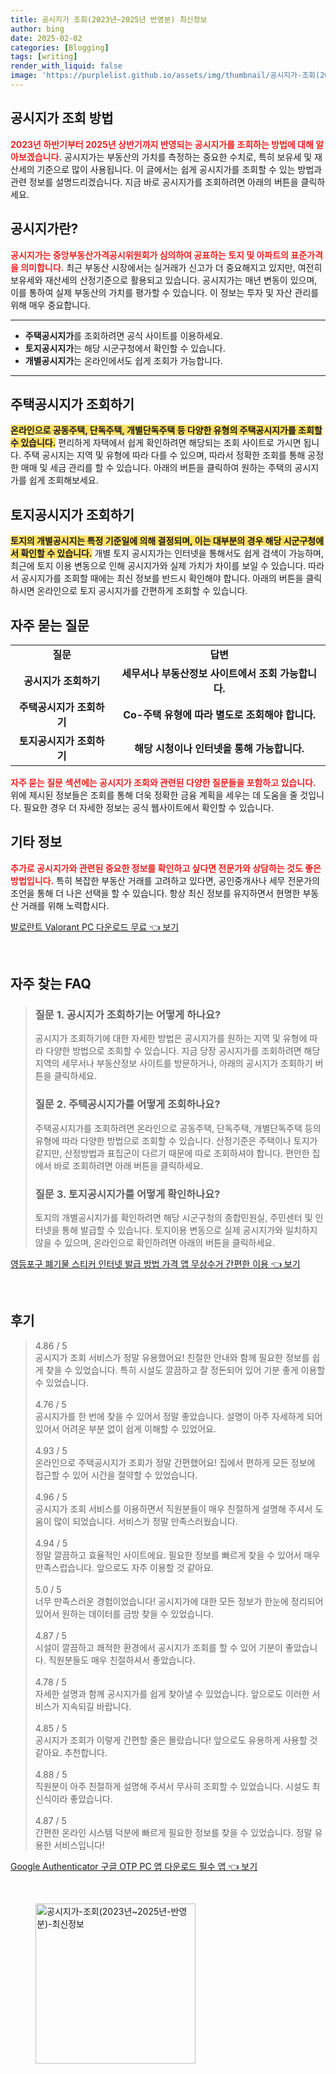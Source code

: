 ```yaml
---
title: 공시지가 조회(2023년~2025년 반영분) 최신정보
author: bing
date: 2025-02-02
categories: [Blogging]
tags: [writing]
render_with_liquid: false
image: 'https://purplelist.github.io/assets/img/thumbnail/공시지가-조회(2023년~2025년-반영분)-최신정보.webp'
---
```



<h2 id='공시지가_조회_방법'>공시지가 조회 방법</h2>

<p><b><span style="color: #ee2323;">2023년 하반기부터 2025년 상반기까지 반영되는 공시지가를 조회하는 방법에 대해 알아보겠습니다.</span></b> 공시지가는 부동산의 가치를 측정하는 중요한 수치로, 특히 보유세 및 재산세의 기준으로 많이 사용됩니다. 이 글에서는 쉽게 공시지가를 조회할 수 있는 방법과 관련 정보를 설명드리겠습니다. 지금 바로 공시지가를 조회하려면 아래의 버튼을 클릭하세요.</p>

<h2 id='공시지가란'>공시지가란?</h2>

<p><b><span style="color: #ee2323;">공시지가는 중앙부동산가격공시위원회가 심의하여 공표하는 토지 및 아파트의 표준가격을 의미합니다.</span></b> 최근 부동산 시장에서는 실거래가 신고가 더 중요해지고 있지만, 여전히 보유세와 재산세의 산정기준으로 활용되고 있습니다. 공시지가는 매년 변동이 있으며, 이를 통하여 실제 부동산의 가치를 평가할 수 있습니다. 이 정보는 투자 및 자산 관리를 위해 매우 중요합니다.</p>

<hr />

<ul>
    <li><b>주택공시지가</b>를 조회하려면 공식 사이트를 이용하세요.</li>
    <li><b>토지공시지가</b>는 해당 시군구청에서 확인할 수 있습니다.</li>
    <li><b>개별공시지가</b>는 온라인에서도 쉽게 조회가 가능합니다.</li>
</ul>

<hr />

<h2 id='주택공시지가_조회하기'>주택공시지가 조회하기</h2>

<p><b><span style="background-color: #ffe066;">온라인으로 공동주택, 단독주택, 개별단독주택 등 다양한 유형의 주택공시지가를 조회할 수 있습니다.</span></b> 편리하게 자택에서 쉽게 확인하려면 해당되는 조회 사이트로 가시면 됩니다. 주택 공시지는 지역 및 유형에 따라 다를 수 있으며, 따라서 정확한 조회를 통해 공정한 매매 및 세금 관리를 할 수 있습니다. 아래의 버튼을 클릭하여 원하는 주택의 공시지가를 쉽게 조회해보세요.</p>

<h2 id='토지공시지가_조회하기'>토지공시지가 조회하기</h2>

<p><b><span style="background-color: #ffe066;">토지의 개별공시지는 특정 기준일에 의해 결정되며, 이는 대부분의 경우 해당 시군구청에서 확인할 수 있습니다.</span></b> 개별 토지 공시지가는 인터넷을 통해서도 쉽게 검색이 가능하며, 최근에 토지 이용 변동으로 인해 공시지가와 실제 가치가 차이를 보일 수 있습니다. 따라서 공시지가를 조회할 때에는 최신 정보를 반드시 확인해야 합니다. 아래의 버튼을 클릭하시면 온라인으로 토지 공시지가를 간편하게 조회할 수 있습니다.</p>

<h2 id='자주_묻는_질문'>자주 묻는 질문</h2>

<table>
    <tr>
        <td style="text-align: center; height: 17px;"><b>질문</b></td>
        <td style="text-align: center; height: 17px;"><b>답변</b></td>
    </tr>
    <tr>
        <td style="text-align: center; height: 17px;"><b>공시지가 조회하기</b></td>
        <td style="text-align: center; height: 17px;"><b>세무서나 부동산정보 사이트에서 조회 가능합니다.</b></td>
    </tr>
    <tr>
        <td style="text-align: center; height: 17px;"><b>주택공시지가 조회하기</b></td>
        <td style="text-align: center; height: 17px;"><b>Co-주택 유형에 따라 별도로 조회해야 합니다.</b></td>
    </tr>
    <tr>
        <td style="text-align: center; height: 17px;"><b>토지공시지가 조회하기</b></td>
        <td style="text-align: center; height: 17px;"><b>해당 시청이나 인터넷을 통해 가능합니다.</b></td>
    </tr>
</table>

<p><b><span style="color: #ee2323;">자주 묻는 질문 섹션에는 공시지가 조회와 관련된 다양한 질문들을 포함하고 있습니다.</span></b> 위에 제시된 정보들은 조회를 통해 더욱 정확한 금융 계획을 세우는 데 도움을 줄 것입니다. 필요한 경우 더 자세한 정보는 공식 웹사이트에서 확인할 수 있습니다.</p>

<h2 id='기타_정보'>기타 정보</h2>

<p><b><span style="color: #ee2323;">추가로 공시지가와 관련된 중요한 정보를 확인하고 싶다면 전문가와 상담하는 것도 좋은 방법입니다.</span></b> 특히 복잡한 부동산 거래를 고려하고 있다면, 공인중개사나 세무 전문가의 조언을 통해 더 나은 선택을 할 수 있습니다. 항상 최신 정보를 유지하면서 현명한 부동산 거래를 위해 노력합시다.</p>


<p><a class="click-button" title="발로란트 Valorant PC 다운로드 무료" href="https://purplelist.github.io/posts/%EB%B0%9C%EB%A1%9C%EB%9E%80%ED%8A%B8-Valorant-PC-%EB%8B%A4%EC%9A%B4%EB%A1%9C%EB%93%9C-%EB%AC%B4%EB%A3%8C/" rel="dofollow">발로란트 Valorant PC 다운로드 무료 👈 보기</a></p><br>
<h2 id='자주_찾는_FAQ'>자주 찾는 FAQ</h2>
<div itemscope="" itemtype="https://schema.org/FAQPage"> 
<blockquote> 
<div itemscope="" itemprop="mainEntity" itemtype="https://schema.org/Question"> 
<h3 itemprop="name">질문 1. 공시지가 조회하기는 어떻게 하나요?</h3> 
<div itemscope="" itemprop="acceptedAnswer" itemtype="https://schema.org/Answer"> 
<span itemprop="text"> 
<p>공시지가 조회하기에 대한 자세한 방법은 공시지가를 원하는 지역 및 유형에 따라 다양한 방법으로 조회할 수 있습니다. 지금 당장 공시지가를 조회하려면 해당 지역의 세무서나 부동산정보 사이트를 방문하거나, 아래의 공시지가 조회하기 버튼을 클릭하세요.</p> 
</span> 
</div> 
</div> 
<div itemscope="" itemprop="mainEntity" itemtype="https://schema.org/Question"> 
<h3 itemprop="name">질문 2. 주택공시지가를 어떻게 조회하나요?</h3> 
<div itemscope="" itemprop="acceptedAnswer" itemtype="https://schema.org/Answer"> 
<span itemprop="text"> 
<p>주택공시지가를 조회하려면 온라인으로 공동주택, 단독주택, 개별단독주택 등의 유형에 따라 다양한 방법으로 조회할 수 있습니다. 산정기준은 주택이나 토지가 같지만, 산정방법과 표집군이 다르기 때문에 따로 조회하셔야 합니다. 편안한 집에서 바로 조회하려면 아래 버튼을 클릭하세요.</p> 
</span> 
</div> 
</div> 
<div itemscope="" itemprop="mainEntity" itemtype="https://schema.org/Question"> 
<h3 itemprop="name">질문 3. 토지공시지가를 어떻게 확인하나요?</h3> 
<div itemscope="" itemprop="acceptedAnswer" itemtype="https://schema.org/Answer"> 
<span itemprop="text"> 
<p>토지의 개별공시지가를 확인하려면 해당 시군구청의 종합민원실, 주민센터 및 인터넷을 통해 발급할 수 있습니다. 토지이용 변동으로 실제 공시지가와 일치하지 않을 수 있으며, 온라인으로 확인하려면 아래의 버튼을 클릭하세요.</p> 
</span> 
</div> 
</div> 
</blockquote> 
</div>
<p><a class="click-button" title="영등포구 폐기물 스티커 인터넷 발급 방법 가격 앱 무상수거 간편한 이용" href="https://purplelist.github.io/posts/%EC%98%81%EB%93%B1%ED%8F%AC%EA%B5%AC-%ED%8F%90%EA%B8%B0%EB%AC%BC-%EC%8A%A4%ED%8B%B0%EC%BB%A4-%EC%9D%B8%ED%84%B0%EB%84%B7-%EB%B0%9C%EA%B8%89-%EB%B0%A9%EB%B2%95-%EA%B0%80%EA%B2%A9-%EC%95%B1-%EB%AC%B4%EC%83%81%EC%88%98%EA%B1%B0-%EA%B0%84%ED%8E%B8%ED%95%9C-%EC%9D%B4%EC%9A%A9/" rel="dofollow">영등포구 폐기물 스티커 인터넷 발급 방법 가격 앱 무상수거 간편한 이용 👈 보기</a></p><br>
<h2 id='후기'>후기</h2>
<div itemscope itemtype="https://schema.org/Product">
  <blockquote>
  <div itemprop="review" itemscope itemtype="https://schema.org/Review">
      <div itemprop="reviewRating" itemscope itemtype="https://schema.org/Rating"> <span itemprop="ratingValue">4.86</span> / <span itemprop="bestRating">5</span> </div>
      <span itemprop="reviewBody">공시지가 조회 서비스가 정말 유용했어요! 친절한 안내와 함께 필요한 정보를 쉽게 찾을 수 있었습니다. 특히 시설도 깔끔하고 잘 정돈되어 있어 기분 좋게 이용할 수 있었습니다.</span>
  </div>
  <br>
  <div itemprop="review" itemscope itemtype="https://schema.org/Review">
      <div itemprop="reviewRating" itemscope itemtype="https://schema.org/Rating"> <span itemprop="ratingValue">4.76</span> / <span itemprop="bestRating">5</span> </div>
      <span itemprop="reviewBody">공시지가를 한 번에 찾을 수 있어서 정말 좋았습니다. 설명이 아주 자세하게 되어 있어서 어려운 부분 없이 쉽게 이해할 수 있었어요.</span>
  </div>
  <br>
  <div itemprop="review" itemscope itemtype="https://schema.org/Review">
      <div itemprop="reviewRating" itemscope itemtype="https://schema.org/Rating"> <span itemprop="ratingValue">4.93</span> / <span itemprop="bestRating">5</span> </div>
      <span itemprop="reviewBody">온라인으로 주택공시지가 조회가 정말 간편했어요! 집에서 편하게 모든 정보에 접근할 수 있어 시간을 절약할 수 있었습니다.</span>
  </div>
  <br>
  <div itemprop="review" itemscope itemtype="https://schema.org/Review">
      <div itemprop="reviewRating" itemscope itemtype="https://schema.org/Rating"> <span itemprop="ratingValue">4.96</span> / <span itemprop="bestRating">5</span> </div>
      <span itemprop="reviewBody">공시지가 조회 서비스를 이용하면서 직원분들이 매우 친절하게 설명해 주셔서 도움이 많이 되었습니다. 서비스가 정말 만족스러웠습니다.</span>
  </div>
  <br>
  <div itemprop="review" itemscope itemtype="https://schema.org/Review">
      <div itemprop="reviewRating" itemscope itemtype="https://schema.org/Rating"> <span itemprop="ratingValue">4.94</span> / <span itemprop="bestRating">5</span> </div>
      <span itemprop="reviewBody">정말 깔끔하고 효율적인 사이트에요. 필요한 정보를 빠르게 찾을 수 있어서 매우 만족스럽습니다. 앞으로도 자주 이용할 것 같아요.</span>
  </div>
  <br>
  <div itemprop="review" itemscope itemtype="https://schema.org/Review">
      <div itemprop="reviewRating" itemscope itemtype="https://schema.org/Rating"> <span itemprop="ratingValue">5.0</span> / <span itemprop="bestRating">5</span> </div>
      <span itemprop="reviewBody">너무 만족스러운 경험이었습니다! 공시지가에 대한 모든 정보가 한눈에 정리되어 있어서 원하는 데이터를 금방 찾을 수 있었습니다.</span>
  </div>
  <br>
  <div itemprop="review" itemscope itemtype="https://schema.org/Review">
      <div itemprop="reviewRating" itemscope itemtype="https://schema.org/Rating"> <span itemprop="ratingValue">4.87</span> / <span itemprop="bestRating">5</span> </div>
      <span itemprop="reviewBody">시설이 깔끔하고 쾌적한 환경에서 공시지가 조회를 할 수 있어 기분이 좋았습니다. 직원분들도 매우 친절하셔서 좋았습니다.</span>
  </div>
  <br>
  <div itemprop="review" itemscope itemtype="https://schema.org/Review">
      <div itemprop="reviewRating" itemscope itemtype="https://schema.org/Rating"> <span itemprop="ratingValue">4.78</span> / <span itemprop="bestRating">5</span> </div>
      <span itemprop="reviewBody">자세한 설명과 함께 공시지가를 쉽게 찾아낼 수 있었습니다. 앞으로도 이러한 서비스가 지속되길 바랍니다.</span>
  </div>
  <br>
  <div itemprop="review" itemscope itemtype="https://schema.org/Review">
      <div itemprop="reviewRating" itemscope itemtype="https://schema.org/Rating"> <span itemprop="ratingValue">4.85</span> / <span itemprop="bestRating">5</span> </div>
      <span itemprop="reviewBody">공시지가 조회가 이렇게 간편할 줄은 몰랐습니다! 앞으로도 유용하게 사용할 것 같아요. 추천합니다.</span>
  </div>
  <br>
  <div itemprop="review" itemscope itemtype="https://schema.org/Review">
      <div itemprop="reviewRating" itemscope itemtype="https://schema.org/Rating"> <span itemprop="ratingValue">4.88</span> / <span itemprop="bestRating">5</span> </div>
      <span itemprop="reviewBody">직원분이 아주 친절하게 설명해 주셔서 무사히 조회할 수 있었습니다. 시설도 최신식이라 좋았습니다.</span>
  </div>
  <br>
  <div itemprop="review" itemscope itemtype="https://schema.org/Review">
      <div itemprop="reviewRating" itemscope itemtype="https://schema.org/Rating"> <span itemprop="ratingValue">4.87</span> / <span itemprop="bestRating">5</span> </div>
      <span itemprop="reviewBody">간편한 온라인 시스템 덕분에 빠르게 필요한 정보를 찾을 수 있었습니다. 정말 유용한 서비스입니다!</span>
  </div>
  </blockquote>
</div>
<p><a class="click-button" title="Google Authenticator 구글 OTP PC 앱 다운로드 필수 앱" href="https://purplelist.github.io/posts/Google-Authenticator-%EA%B5%AC%EA%B8%80-OTP-PC-%EC%95%B1-%EB%8B%A4%EC%9A%B4%EB%A1%9C%EB%93%9C-%ED%95%84%EC%88%98-%EC%95%B1/" rel="dofollow">Google Authenticator 구글 OTP PC 앱 다운로드 필수 앱 👈 보기</a></p><br>
<figure class="image"><img src="https://purplelist.github.io/assets/img/thumbnail/공시지가-조회(2023년~2025년-반영분)-최신정보.webp" alt="공시지가-조회(2023년~2025년-반영분)-최신정보" width="256" height="256"></figure>